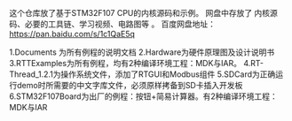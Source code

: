 这个仓库放了基于STM32F107 CPU的内核源码和示例。 网盘中存放了 内核源码、必要的工具链、学习视频、电路图等 。 百度网盘地址：
https://pan.baidu.com/s/1c1QaE5q

1.Documents 为所有例程的说明文档
2.Hardware为硬件原理图及设计说明书
3.RTTExamples为所有例程，均有2种编译环境工程：MDK与IAR。
4.RT-Thread_1.2.1为操作系统文件，添加了RTGUI和Modbus组件
5.SDCard为正确运行demo时所需要的中文字库文件，必须原样拷备到SD卡插入开发板
6.STM32F107Board为出厂的例程：按钮+简易计算器。有2种编译环境工程：MDK与IAR